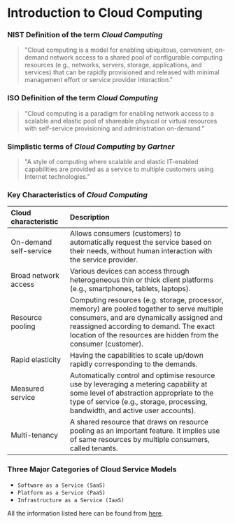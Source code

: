 # Introduction to Cloud Computing

### NIST Definition of the term *Cloud Computing*
> "Cloud computing is a model for enabling ubiquitous, convenient, on-demand network access to a shared pool of configurable computing resources (e.g., networks, servers, storage, applications, and services) that can be rapidly provisioned and released with minimal management effort or service provider interaction."

### ISO Definition of the term *Cloud Computing*
> "Cloud computing is a paradigm for enabling network access to a scalable and elastic pool of shareable physical or virtual resources with self-service provisioning and administration on-demand."

### Simplistic terms of *Cloud Computing* by *Gartner*
> "A style of computing where scalable and elastic IT-enabled capabilities are provided as a service to multiple customers using Internet technologies."

### Key Characteristics of *Cloud Computing*
| Cloud  characteristic  | Description |
| :--------------------- | :---------- |
| On-demand self-service | Allows consumers (customers) to automatically request the service based on their needs, without human interaction with the service provider.  |
| Broad network access | Various devices can access through heterogeneous thin or thick client platforms (e.g., smartphones, tablets, laptops). |
| Resource pooling | Computing resources (e.g. storage, processor, memory) are pooled together to serve multiple consumers, and are dynamically assigned and reassigned according to demand. The exact location of the resources are hidden from the consumer (customer). |
| Rapid elasticity | Having the capabilities to scale up/down rapidly corresponding to the demands. |
| Measured service | Automatically control and optimise resource use by leveraging a metering capability at some level of abstraction appropriate to the type of service (e.g., storage, processing, bandwidth, and active user accounts). |
| Multi-tenancy | A shared resource that draws on resource pooling as an important feature. It implies use of same resources by multiple consumers, called tenants.

### Three Major Categories of Cloud Service Models
- `Software as a Service (SaaS)`
- `Platform as a Service (PaaS)`
- `Infrastructure as a Service (IaaS)`




All the information listed here can be found from [here](./img/TCC3141-Week1-IntrotoCloudComputing.pdf).
